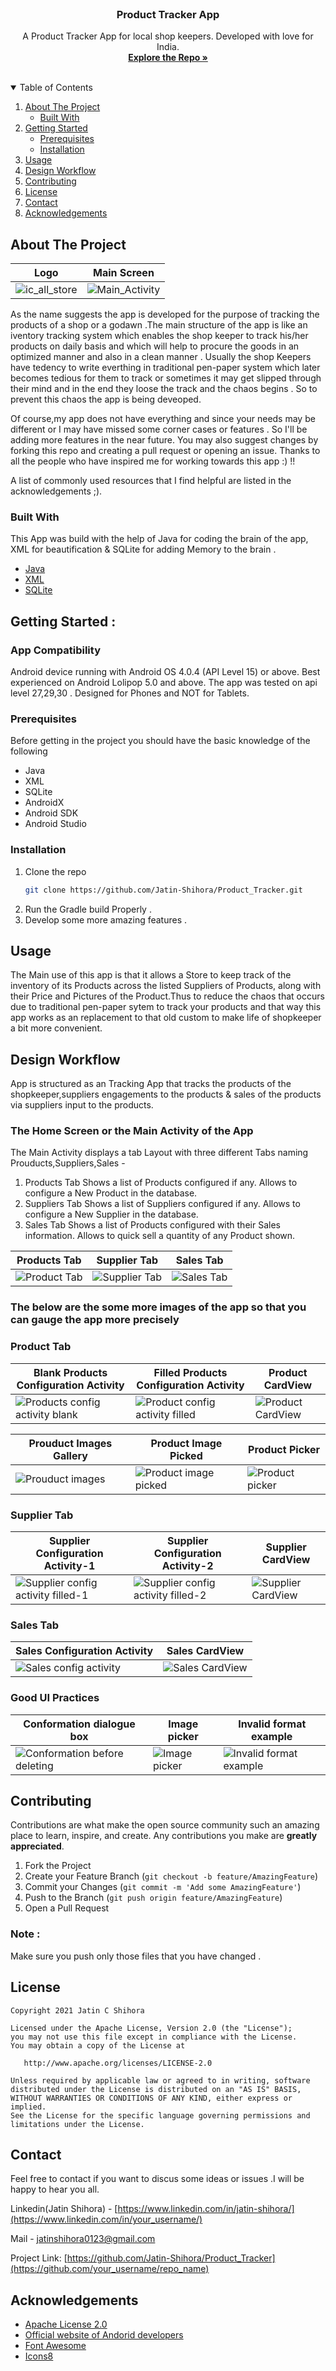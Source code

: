 <!-- PROJECT LOGO -->
<br />
<p align="center">
  <a href="https://github.com/Jatin-Shihora/Product_Tracker">
  </a>

  <h3 align="center">Product Tracker App</h3>

  <p align="center">
    A Product Tracker App for local shop keepers. Developed with love for India. 
    <br />
    <a href="https://github.com/Jatin-Shihora/Product_Tracker"><strong>Explore the Repo »</strong></a>
    <br />
    <br />
  </p>
</p>



<!-- TABLE OF CONTENTS -->
<details open="open">
  <summary>Table of Contents</summary>
  <ol>
    <li>
      <a href="#about-the-project">About The Project</a>
      <ul>
        <li><a href="#built-with">Built With</a></li>
      </ul>
    </li>
    <li>
      <a href="#getting-started">Getting Started</a>
      <ul>
        <li><a href="#prerequisites">Prerequisites</a></li>
        <li><a href="#installation">Installation</a></li>
      </ul>
    </li>
    <li><a href="#usage">Usage</a></li>
    <li><a href="#design workflow">Design Workflow</a></li>
    <li><a href="#contributing">Contributing</a></li>
    <li><a href="#license">License</a></li>
    <li><a href="#contact">Contact</a></li>
    <li><a href="#acknowledgements">Acknowledgements</a></li>
  </ol>
</details>



<!-- ABOUT THE PROJECT -->
## About The Project


|Logo|Main Screen|
|---|---|
|![ic_all_store](https://user-images.githubusercontent.com/75017563/137791368-c54f6158-1aec-4ebd-a0b4-8da733d7343e.png)|![Main_Activity](https://github.com/Jatin-Shihora/Product_Tracker/blob/main/App%20images/product_tab.jpg)|


As the name suggests the app is developed for the purpose of tracking the products of a shop or a godawn .The main structure of the app is like an iventory tracking system which enables the shop keeper to track his/her products on daily basis and which will help to procure the goods in an optimized manner and also in a clean manner . Usually the shop Keepers have tedency to write everthing in traditional pen-paper system which later becomes tedious for them to track or sometimes it may get slipped through their mind and in the end they loose the track and the chaos begins . So to prevent this chaos the app is being deveoped.

Of course,my app does not have everything and since your needs may be different or I may have missed some corner cases or features . So I'll be adding more features in the near future. You may also suggest changes by forking this repo and creating a pull request or opening an issue. Thanks to all the people who have inspired me for working towards this app :) !!

A list of commonly used resources that I find helpful are listed in the acknowledgements ;).

### Built With

This App was build with the help of Java for coding the brain of the app, XML for beautification & SQLite for adding Memory to the brain . 
* [Java](https://docs.oracle.com/en/java/)
* [XML](https://developer.mozilla.org/en-US/docs/Web/XML/XML_introduction)
* [SQLite](https://www.sqlite.org/index.html)



<!-- GETTING STARTED -->
## Getting Started :

### App Compatibility

Android device running with Android OS 4.0.4 (API Level 15) or above. Best experienced on Android Lolipop 5.0 and above. The app was tested on api level 27,29,30 . Designed for Phones and NOT for Tablets.

### Prerequisites

Before getting in the project you should have the basic knowledge of the following
* Java
* XML
* SQLite
* AndroidX
* Android SDK
* Android Studio

### Installation


1. Clone the repo 
   ```sh
   git clone https://github.com/Jatin-Shihora/Product_Tracker.git
   ```
2. Run the Gradle build Properly .
3. Develop some more amazing features .

<!-- USAGE EXAMPLES -->
## Usage

The Main use of this app is that it allows a Store to keep track of the inventory of its Products across the listed Suppliers of Products, along with their Price and Pictures of the Product.Thus to reduce the chaos that occurs due to traditional pen-paper sytem to track your products and that way this app works as an replacement to that old custom to make life of shopkeeper a bit more convenient.

<!-- Design Workflow -->
## Design Workflow

App is structured as an Tracking App that tracks the products of the shopkeeper,suppliers engagements to the products & sales of the products via suppliers input to the products.

### The Home Screen or the Main Activity of the App

The Main Activity displays a tab Layout with three different Tabs naming Prouducts,Suppliers,Sales -

1. Products Tab
Shows a list of Products configured if any.
Allows to configure a New Product in the database.
2. Suppliers Tab
Shows a list of Suppliers configured if any.
Allows to configure a New Supplier in the database.
3. Sales Tab
Shows a list of Products configured with their Sales information.
Allows to quick sell a quantity of any Product shown.

|Products Tab|Supplier Tab|Sales Tab|
|---|---|---|
|![Product Tab](https://github.com/Jatin-Shihora/Product_Tracker/blob/main/App%20images/product_tab.jpg)|![Supplier Tab](https://github.com/Jatin-Shihora/Product_Tracker/blob/main/App%20images/supplier_tab.jpg)|![Sales Tab](https://github.com/Jatin-Shihora/Product_Tracker/blob/main/App%20images/sales_tab.jpg)|

### The below are the some more images of the app so that you can gauge the app more precisely

### Product Tab

|Blank Products Configuration Activity|Filled Products Configuration Activity|Product CardView|
|---|---|---|
|![Products config activity blank](https://github.com/Jatin-Shihora/Product_Tracker/blob/main/App%20images/empty_product_config_activity.jpg)|![Product config activity filled](https://github.com/Jatin-Shihora/Product_Tracker/blob/main/App%20images/product_config_activity_filled.jpg)|![Product CardView](https://github.com/Jatin-Shihora/Product_Tracker/blob/main/App%20images/product_cardview.jpg)|

|Prouduct Images Gallery|Product Image Picked|Product Picker|
|---|---|---|
|![Prouduct images](https://github.com/Jatin-Shihora/Product_Tracker/blob/main/App%20images/product_images.jpg)|![Product image picked](https://github.com/Jatin-Shihora/Product_Tracker/blob/main/App%20images/product_image_picked.jpg)|![Product picker](https://github.com/Jatin-Shihora/Product_Tracker/blob/main/App%20images/product_picker.jpg)|

### Supplier Tab

|Supplier Configuration Activity-1|Supplier Configuration Activity-2|Supplier CardView|
|---|---|---|
|![Supplier config activity filled-1](https://github.com/Jatin-Shihora/Product_Tracker/blob/main/App%20images/supplier_config_activity_filled-1.jpg)|![Supplier config activity filled-2](https://github.com/Jatin-Shihora/Product_Tracker/blob/main/App%20images/supplier_config_activity_filled-2.jpg)|![Supplier CardView](https://github.com/Jatin-Shihora/Product_Tracker/blob/main/App%20images/supplier_cardview.jpg)|


### Sales Tab

|Sales Configuration Activity|Sales CardView|
|---|---|
|![Sales config activity](https://github.com/Jatin-Shihora/Product_Tracker/blob/main/App%20images/sales_config_activity.jpg)|![Sales CardView](https://github.com/Jatin-Shihora/Product_Tracker/blob/main/App%20images/sales_cardview.jpg)|

### Good UI Practices

|Conformation dialogue box|Image picker|Invalid format example|
|---|---|---|
|![Conformation before deleting](https://github.com/Jatin-Shihora/Product_Tracker/blob/main/App%20images/good_ui_practive.jpg)|![Image picker](https://github.com/Jatin-Shihora/Product_Tracker/blob/main/App%20images/image_picker.jpg)|![Invalid format example](https://github.com/Jatin-Shihora/Product_Tracker/blob/main/App%20images/invalid_gmail_examples.jpg)|

<!-- CONTRIBUTING -->
## Contributing

Contributions are what make the open source community such an amazing place to learn, inspire, and create. Any contributions you make are **greatly appreciated**.

1. Fork the Project
2. Create your Feature Branch (`git checkout -b feature/AmazingFeature`)
3. Commit your Changes (`git commit -m 'Add some AmazingFeature'`)
4. Push to the Branch (`git push origin feature/AmazingFeature`)
5. Open a Pull Request

### **Note** :
 Make sure you push only those files that you have changed .  

<!-- LICENSE -->
## License

```
Copyright 2021 Jatin C Shihora

Licensed under the Apache License, Version 2.0 (the "License"); 
you may not use this file except in compliance with the License. 
You may obtain a copy of the License at

   http://www.apache.org/licenses/LICENSE-2.0
   
Unless required by applicable law or agreed to in writing, software
distributed under the License is distributed on an "AS IS" BASIS,
WITHOUT WARRANTIES OR CONDITIONS OF ANY KIND, either express or implied.
See the License for the specific language governing permissions and
limitations under the License.
```



<!-- CONTACT -->
## Contact
Feel free to contact if you want to discus some ideas or issues .I will be happy to hear you all. 

Linkedin(Jatin Shihora) - [https://www.linkedin.com/in/jatin-shihora/](https://www.linkedin.com/in/your_username/) 

Mail - jatinshihora0123@gmail.com

Project Link: [https://github.com/Jatin-Shihora/Product_Tracker](https://github.com/your_username/repo_name)



<!-- ACKNOWLEDGEMENTS -->
## Acknowledgements
* [ Apache License 2.0](http://www.apache.org/licenses/)
* [Official website of Andorid developers](https://developer.android.com/)
* [Font Awesome](https://fontawesome.com)
* [Icons8](https://icons8.com/)



<!-- MARKDOWN LINKS & IMAGES -->
<!-- https://www.markdownguide.org/basic-syntax/#reference-style-links -->
